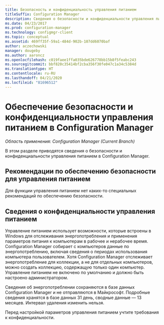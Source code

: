 ```yaml
---
title: Безопасность и конфиденциальность управления питанием
titleSuffix: Configuration Manager
description: Сведения о безопасности и конфиденциальности управления питанием в Configuration Manager.
ms.date: 04/23/2017
ms.prod: configuration-manager
ms.technology: configmgr-client
ms.topic: conceptual
ms.assetid: 469ff35f-59a1-484d-902b-107dd6070baf
author: aczechowski
manager: dougeby
ms.author: aaroncz
ms.openlocfilehash: c019faee1ffa035bde626778bb15b8f5feabc243
ms.sourcegitcommit: bbf820c35414bf2cba356f30fe047c1a34c5384d
ms.translationtype: HT
ms.contentlocale: ru-RU
ms.lasthandoff: 04/21/2020
ms.locfileid: "81696512"
---
```

# <a name="security-and-privacy-for-power-management-in-configuration-manager"></a>Обеспечение безопасности и конфиденциальности управления питанием в Configuration Manager

*Область применения: Configuration Manager (Current Branch)*

В этом разделе приводятся сведения о безопасности и конфиденциальности управления питанием в Configuration Manager.  

## <a name="security-best-practices-for-power-management"></a>Рекомендации по обеспечению безопасности для управления питанием  
 Для функции управления питанием нет каких-то специальных рекомендаций по обеспечению безопасности.  

## <a name="privacy-information-for-power-management"></a>Сведения о конфиденциальности управления питанием  
 Управление питанием использует возможности, которые встроены в Windows для отслеживания энергопотребления и применения параметров питания к компьютерам в рабочее и нерабочее время. Configuration Manager собирает с компьютеров данные по энергопотреблению, включая сведения о периодах использования компьютера пользователем. Хотя Configuration Manager отслеживает энергопотребление для коллекции, а не для отдельных компьютеров, можно создать коллекцию, содержащую только один компьютер. Управление питанием не включено по умолчанию и должно быть настроено администратором.  

 Сведения об энергопотреблении сохраняются в базе данных Configuration Manager и не отправляются в Майкрософт. Подробные сведения хранятся в базе данных 31 день, сводные данные — 13 месяцев. Интервал удаления изменить нельзя.  

 Перед настройкой параметров управления питанием учтите требования к конфиденциальности.  
